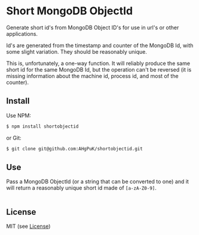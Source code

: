 Short MongoDB ObjectId
===================
Generate short id's from MongoDB Object ID's for use in url's or other applications.

Id's are generated from the timestamp and counter of the MongoDB Id, with some slight variation. They should be reasonably unique.

This is, unfortunately, a one-way function. It will reliably produce the same short id for the same MongoDB Id, but the operation can't be reversed (it is missing information about the machine id, process id, and most of the counter).

Install
-------
Use NPM:

```bash
$ npm install shortobjectid
```

or Git:

```bash
$ git clone git@github.com:AHgPuK/shortobjectid.git
```

Use
---

Pass a MongoDB ObjectId (or a string that can be converted to one) and it will return a reasonably unique short id made of `[a-zA-Z0-9]`.

```javascript

```

License
-------
MIT (see [License](LICENSE))